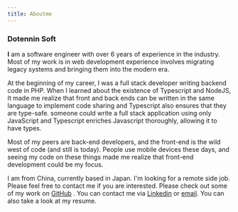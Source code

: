 ```yaml
---
title: Aboutme
---
```

### Dotennin Soft

<strong>I</strong> am a software engineer with over 6 years of experience in the industry. Most of my work is in web development experience involves migrating legacy systems and bringing them into the modern era.

At the beginning of my career, I was a full stack developer writing backend code in PHP. When I learned about the existence of Typescript and NodeJS,  It made me realize that  front and back ends can be written in the same language to implement code sharing and Typescript also ensures that they are type-safe. someone could write a full stack application using only JavaScript and Typescript enriches Javascript thoroughly, allowing it to have types.

Most of my peers are back-end developers, and the front-end is the wild west of code (and still is today). People use mobile devices these days, and seeing my code on these things made me realize that front-end development could be my focus.

I am from China, currently based in Japan. I'm looking for a remote side job. Please feel free to contact me if you are interested.
Please check out some of my work on [GitHub](https://github.com/dotennin) . You can contact me via [Linkedin](https://www.linkedin.com/in/wenhua-chen-169b30203/) or [email](wenhua4438@gmail.com). You can also take a look at my resume.

